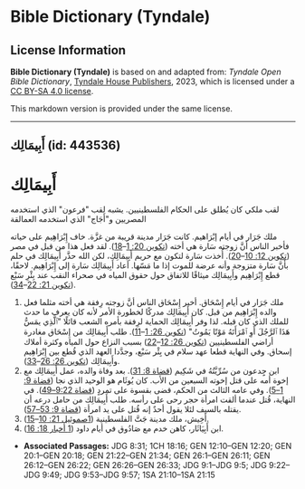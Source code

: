 # Bible Dictionary (Tyndale)

## License Information

**Bible Dictionary (Tyndale)** is based on and adapted from: _Tyndale Open Bible Dictionary_, [Tyndale House Publishers](https://tyndaleopenresources.com/), 2023, which is licensed under a [CC BY-SA 4.0 license](https://creativecommons.org/licenses/by-sa/4.0/legalcode.en).

This markdown version is provided under the same license.



--------------------------------

## أَبِيمَالِك (id: 443536)

أَبِيمَالِك
===========

لقب ملكي كان يُطلق على الحكام الفلسطينيين. يشبه لقب "فرعون" الذي استخدمه المصريين و"أَجَاج" الذي استخدمه العمالقة

ملك جَرَار في أيام إبْرَاهيم. كانت جَرَار مدينة قريبة من غزَّة. خاف إِبْرَاهِيم على حياته فأخبر الناس أنَّ زوجته سَارة هي أخته ([تكوين 20: 1](https://ref.ly/Gen20:1-Gen20:18)–[18](https://ref.ly/Gen20:1-Gen20:18)). لقد فعل هذا من قبل في مصر ([تكوين 12: 10](https://ref.ly/Gen12:10-Gen12:20)–[20](https://ref.ly/Gen12:10-Gen12:20)). أُخذت سَارة لتكون مع حريم أَبِيمَالِك، لكن الله حذَّر أَبِيمَالِك في حلم بأنَّ سَارة متزوجة وأنه عرضة للموت إذا ما مَسّها. أعاد أَبِيمَالِك سَارة إلى إِبْرَاهِيم. لاحقًا، قطع إِبْرَاهِيم وأَبِيمَالِك ميثاقًا للاتفاق حول حقوق المياه في صحراء النقب عند بِئْرِ سَبْع ([تكوين 21: 22](https://ref.ly/Gen21:22-Gen21:34)–[34](https://ref.ly/Gen21:22-Gen21:34)).

1. ملك جَرَار في أيام إِسْحَاق. أخبر إِسْحَاق الناس أنَّ زوجته رِفقة هي أخته مثلما فعل والده إِبْرَاهِيم من قبل. كان أَبِيمَالِك مدركًا لخطورة الأمر لأنه كان يعرف ما حدث للملك الذي كان قبله. لذا وفر أَبِيمَالِك الحماية لرِفقة بأمره الشعب قائلًا "ٱلَّذِي يمَسُّ هَذَا ٱلرَّجُلَ أَوِ ٱمْرَأَتَهُ مَوْتًا يَمُوتُ" ([تكوين 26: 1](https://ref.ly/Gen26:1-Gen26:11)–[11](https://ref.ly/Gen26:1-Gen26:11)). طلب أَبِيمَالِك من إِسْحَاق مغادرة أراضي الفلسطينيين ([تكوين 26: 12](https://ref.ly/Gen26:12-Gen26:22)–[22](https://ref.ly/Gen26:12-Gen26:22)) بسبب النزاع حول المياه وكثرة أملاك إسحاق. وفي النهاية قطعا عهد سلام في بِئْر سَبْع، وجدَّدا العهد الذي قُطع بين إِبْرَاهِيم وأَبِيمَالِك ([تكوين 26: 26](https://ref.ly/Gen26:26-Gen26:33)–[33](https://ref.ly/Gen26:26-Gen26:33)).
2. ابن جِِدعون من سُرِّيَّتُهُ في شَكِيم ([قضاة 8: 31](https://ref.ly/Judg8:31)). بعد وفاة والده، عمل أَبِيمَالِك مع إخوة أمه على قتل إخوته السبعين من الأب. كان يُوثَام هو الوحيد الذي نجا ([قضاة 9: 1–5](https://ref.ly/Judg9:1-Judg9:5)). وفي عامه الثالث من الحكم، قضى بقسوة على تمردٍ ([قضاة 9:22–49](https://ref.ly/Judg9:22-Judg9:49)). في النهاية، قُتل عندما ألقت امرأة حجر رحى على رأسه. طلب أَبِيمَالِك من حامل درعه أن يقتله بالسيف لئلا يقول أحدٌ إنه قُتل على يد امرأة ([قضاة 9: 53–57](https://ref.ly/Judg9:53-Judg9:57)).
3. أَخِيش، ملك مدينة جَتَّ الفلسطينية ([1صموئيل 21: 10](https://ref.ly/1Sam21:10-1Sam21:15)–[15](https://ref.ly/1Sam21:10-1Sam21:15)).
4. ابن أَبِيَاثَار، كاهن خدم مع صَادُوق في أيام داود ([1 أخبار 18: 16](https://ref.ly/1Chr18:16)).

* **Associated Passages:** JDG 8:31; 1CH 18:16; GEN 12:10–GEN 12:20; GEN 20:1–GEN 20:18; GEN 21:22–GEN 21:34; GEN 26:1–GEN 26:11; GEN 26:12–GEN 26:22; GEN 26:26–GEN 26:33; JDG 9:1–JDG 9:5; JDG 9:22–JDG 9:49; JDG 9:53–JDG 9:57; 1SA 21:10–1SA 21:15

